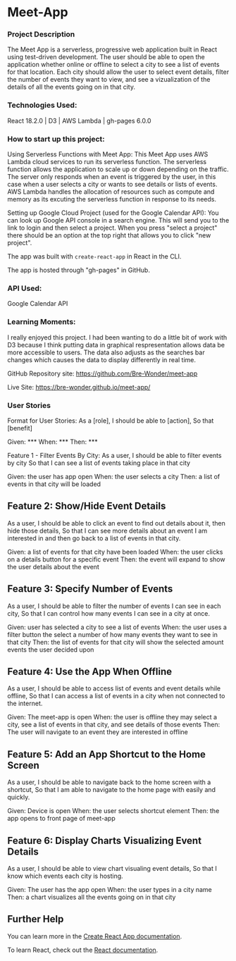 # Meet-App

### Project Description

  The Meet App is a serverless, progressive web application built in React using test-driven development. The user should be able to open the application whether online or offline to select a city to see a list of events for that location. Each city should allow the user to select event details, filter the number of events they want to view, and see a vizualization of the details of all the events going on in that city. 

### Technologies Used: 
React 18.2.0  | D3 | AWS Lambda | gh-pages 6.0.0


### How to start up this project:

  Using Serverless Functions with Meet App:
  This Meet App uses AWS Lambda cloud services to run its serverless function. The serverless function allows the application to scale up or down depending on the traffic. The server only responds when an event is triggered by the user, in this case when a user selects a city or wants to see details or lists of events. AWS Lambda handles the allocation of resources such as compute and memory as its excuting the serverless function in response to its needs.

  Setting up Google Cloud Project (used for the Google Calendar API):
  You can look up Google API console in a search engine. This will send you to the link to login and then select a project. When you press "select a project" there should be an option at the top right that allows you to click "new project".

  The app was built with `create-react-app` in React in the CLI. 
  
  The app is hosted through "gh-pages" in GitHub. 


### API Used:
Google Calendar API


### Learning Moments: 

I really enjoyed this project. I had been wanting to do a little bit of work with D3 because I think putting data in graphical respresentation allows data be more accessible to users. The data also adjusts as the searches bar changes which causes the data to display differently in real time. 


GitHub Repository site: https://github.com/Bre-Wonder/meet-app

Live Site: https://bre-wonder.github.io/meet-app/



### User Stories

  Format for User Stories:
  As a [role],
  I should be able to [action],
  So that [benefit]

  Given: ***
  When: ***
  Then: ***

Feature 1 - Filter Events By City:
  As a user,
  I should be able to filter events by city
  So that I can see a list of events taking place in that city

  Given: the user has app open
  When: the user selects a city
  Then: a list of events in that city will be loaded

## Feature 2: Show/Hide Event Details
  As a user,
  I should be able to click an event to find out details about it, then hide those details,
  So that I can see more details about an event I am interested in and then go back to a list of events in that city.

  Given: a list of events for that city have been loaded
  When: the user clicks on a details button for a specific event
  Then: the event will expand to show the user details about the event

## Feature 3: Specify Number of Events
  As a user,
  I should be able to filter the number of events I can see in each city,
  So that I can control how many events I can see in a city at once.

  Given: user has selected a city to see a list of events
  When: the user uses a filter button the select a number of how many events they want to see in that city
  Then: the list of events for that city will show the selected amount events the user decided upon

## Feature 4: Use the App When Offline
  As a user,
  I should be able to access list of events and event details while offline,
  So that I can access a list of events in a city when not connected to the internet.

  Given: The meet-app is open
  When: the user is offline they may select a city, see a list of events in that city, and see details of those events
  Then: The user will navigate to an event they are interested in offline

## Feature 5: Add an App Shortcut to the Home Screen
  As a user,
  I should be able to navigate back to the home screen with a shortcut,
  So that I am able to navigate to the home page with easily and quickly.

  Given: Device is open
  When: the user selects shortcut element
  Then: the app opens to front page of meet-app

## Feature 6: Display Charts Visualizing Event Details
  As a user,
  I should be able to view chart visualing event details,
  So that I know which events each city is hosting.

  Given: The user has the app open
  When: the user types in a city name
  Then: a chart visualizes all the events going on in that city


## Further Help

You can learn more in the [Create React App documentation](https://facebook.github.io/create-react-app/docs/getting-started).

To learn React, check out the [React documentation](https://reactjs.org/).

